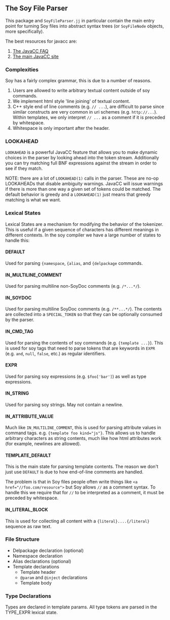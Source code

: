 ## The Soy File Parser

This package and `SoyFileParser.jj` in particular contain the main entry point
for turning Soy files into abstract syntax trees (or `SoyFileNode` objects, more
specifically).

The best resources for javacc are:

1. [The JavaCC FAQ](http://www.engr.mun.ca/~theo/JavaCC-FAQ/javacc-faq-moz.htm)
1. [The main JavaCC site](https://javacc.org/)

### Complexities

Soy has a fairly complex grammar, this is due to a number of reasons.

1.  Users are allowed to write arbitrary textual content outside of soy
    commands.
1.  We implement html style 'line joining' of textual content.
1.  C++ style end of line comments (e.g. `// ...`), are difficult to parse
    since similar constructs are very common in uri schemes (e.g.
    `http://...`). Within templates, we only interpret `// ...` as a comment if
    it is preceded by whitespace.
1.  Whitespace is only important after the header.

### LOOKAHEAD

`LOOKAHEAD` is a powerful JavaCC feature that allows you to make dynamic choices
in the parser by looking ahead into the token stream. Additionally you can try
matching full BNF expressions against the stream in order to see if they match.

NOTE: there are a lot of `LOOKAHEAD(1)` calls in the parser. These are no-op
LOOKAHEADs that disable ambiguity warnings. JavaCC will issue warnings if there
is more than one way a given set of tokens could be matched. The default
behavior is greedy and a `LOOKAHEAD(1)` just means that greedy matching is what
we want.

### Lexical States

Lexical States are a mechanism for modifying the behavior of the tokenizer. This
is useful if a given sequence of characters has different meanings in different
contexts. In the soy compiler we have a large number of states to handle this:

#### DEFAULT

Used for parsing `{namespace`, `{alias`, and `{delpackage` commands.

#### IN_MULTILINE_COMMENT

Used for parsing multiline non-SoyDoc comments (e.g. `/*...*/`).

#### IN_SOYDOC

Used for parsing multiline SoyDoc comments (e.g. `/**...*/`). The contents are
collected into a `SPECIAL_TOKEN` so that they can be optionally consumed by the parser.

#### IN_CMD_TAG

Used for parsing the contents of soy commands (e.g. `{template ...}`). This is
used for soy tags that need to parse tokens that are keywords in `EXPR`
(e.g. `and`, `null`, `false`, etc.) as regular identifiers.

#### EXPR

Used for parsing soy expressions (e.g. `$foo['bar']`) as well as type
expressions.

#### IN_STRING

Used for parsing soy strings. May not contain a newline.

#### IN_ATTRIBUTE_VALUE

Much like `IN_MULTILINE_COMMENT`, this is used for parsing attribute values in
command tags. e.g. `{template foo kind="js"}`. This allows us to handle
arbitrary characters as string contents, much like how html attributes work (for
example, newlines are allowed).

#### TEMPLATE_DEFAULT

This is the main state for parsing template contents. The reason we don't
just use `DEFAULT` is due to how end-of-line comments are handled.

The problem is that in Soy files people often write things like `<a
href="//foo.com/resource">` but Soy allows `//` as a comment syntax. To handle
this we require that for `//` to be interpreted as a comment, it must be
preceded by whitespace.

#### IN_LITERAL_BLOCK

This is used for collecting all content with a `{literal}....{/literal}`
sequence as raw text.

### File Structure

-   Delpackage declaration (optional)
-   Namespace declaration
-   Alias declarations (optional)
-   Template declarations
    -   Template header
    -   `@param` and `@inject` declarations
    -   Template body

### Type Declarations

Types are declared in template params. All type tokens are parsed in the
TYPE_EXPR lexical state.
